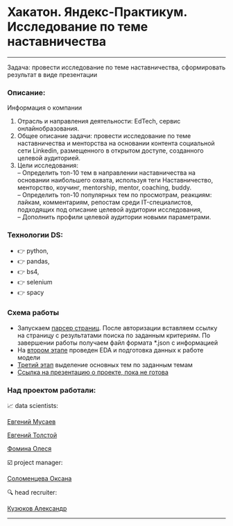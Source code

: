 # Хакатон. Яндекс-Практикум. Исследование по теме наставничества

---

Задача: провести исследование по теме наставничества, сформировать результат в виде презентации

### Описание:

Информация о компании
1. Отрасль и направления деятельности: EdTech, сервис онлайнобразования.
2. Общее описание задачи: провести исследование по теме
наставничества и менторства на основании контента социальной сети
Linkedin, размещенного в открытом доступе, созданного целевой
аудиторией.
3. Цели исследования:\
– Определить топ-10 тем в направлении наставничества на основании
наибольшего охвата, используя теги Наставничество, менторство,
коучинг, mentorship, mentor, coaching, buddy.\
– Определить топ-10 популярных тем по просмотрам, реакциям: лайкам,
комментариям, репостам среди IT-специалистов, подходящих под
описание целевой аудитории исследования,\
– Дополнить профили целевой аудитории новыми параметрами.


### Технологии DS:

- :point_right: python, 
- :point_right: pandas, 
- :point_right: bs4, 
- :point_right: selenium
- :point_right: spacy

### Схема работы
- Запускаем [парсер страниц](https://github.com/laffrent/yandex_hackaton_linkedin_parsing/blob/main/Part-I%2C%20parser.ipynb). После авторизации вставляем ссылку на страницу с результатами поиска по заданным критериям. По завершении работы получаем файл формата *.json с информацией
- На [втором этапе](https://github.com/laffrent/yandex_hackaton_linkedin_parsing/blob/main/Part-II%2C%20EDA%2C%20graph.ipynb) проведен EDA и подготовка данных к работе модели
- [Третий этап](https://github.com/laffrent/yandex_hackaton_linkedin_parsing/blob/main/Part-III%2C%20topmodeling.ipynb) выделение основных тем по заданным темам
- [Ссылка на презентацию о проекте, пока не готова](https://docs.google.com/presentation/)

### Над проектом работали:

📈 data scientists:

[Евгений Мусаев](https://github.com/johnmcv761)

[Евгений Толстой](https://github.com/laffrent)

[Фомина Олеся](https://github.com/ODsensei)

☑️ project manager:

[Соломенцева Оксана](https://am.linkedin.com/in/oksana-solomentseva)

🔍 head recruiter:

[Кузюков Александр](https://www.linkedin.com/in/moreferarum)

---


